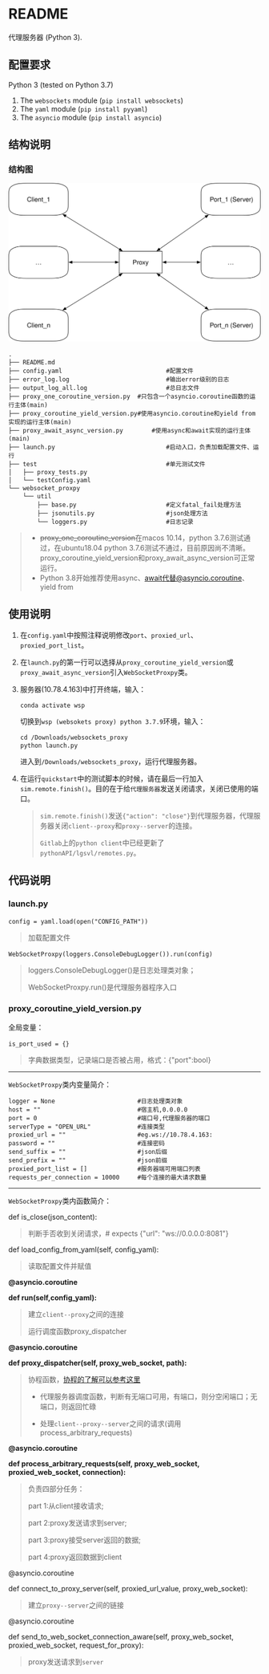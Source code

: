 



# README

代理服务器 (Python 3).

## 配置要求

Python 3 (tested on Python 3.7)

1. The `websockets` module (`pip install websockets`)
2. The `yaml` module (`pip install pyyaml`)
3. The `asyncio` module (`pip install asyncio`)

## 结构说明
### 结构图

![](media/代理服务器示意图.svg)

```shell
.
├── README.md
├── config.yaml             				#配置文件
├── error_log.log          					#输出error级别的日志
├── output_log_all.log      				#总日志文件
├── proxy_one_coroutine_version.py  #只包含一个asyncio.coroutine函数的运行主体(main)
├── proxy_coroutine_yield_version.py#使用asyncio.coroutine和yield from实现的运行主体(main)
├── proxy_await_async_version.py		#使用async和await实现的运行主体(main)
├── launch.py               				#启动入口，负责加载配置文件、运行
├── test                    				#单元测试文件
│   ├── proxy_tests.py      
│   └── testConfig.yaml
└── websocket_proxpy        
    └── util                
        ├── base.py         				#定义fatal_fail处理方法
        ├── jsonutils.py    				#json处理方法
        └── loggers.py      				#日志记录
```

>- ~~proxy_one_coroutine_version~~在macos 10.14，python 3.7.6测试通过，在ubuntu18.04 python 3.7.6测试不通过，目前原因尚不清晰。proxy_coroutine_yield_version和proxy_await_async_version可正常运行。
>- Python 3.8开始推荐使用async、await代替@asyncio.coroutine、yield from

## 使用说明

1. 在`config.yaml`中按照注释说明修改`port`、`proxied_url`、`proxied_port_list`。

2. 在`launch.py`的第一行可以选择从`proxy_coroutine_yield_version`或`proxy_await_async_version`引入`WebSocketProxpy`类。

3. 服务器(10.78.4.163)中打开终端，输入：

   ```shell
   conda activate wsp
   ```

   切换到`wsp (websokets proxy) python 3.7.9`环境，输入：

   ```shell
   cd /Downloads/websockets_proxy
   python launch.py
   ```

   进入到`/Downloads/websockets_proxy`，运行代理服务器。

4. 在运行`quickstart`中的测试脚本的时候，请在最后一行加入`sim.remote.finish()`。目的在于给`代理服务器`发送关闭请求，关闭已使用的端口。

   > `sim.remote.finish()`发送`{"action": "close"}`到代理服务器，代理服务器关闭`client--proxy`和`proxy--server`的连接。
   >
   > `Gitlab`上的`python client`中已经更新了`pythonAPI/lgsvl/remotes.py`。

   

## 代码说明

### launch.py

`config = yaml.load(open("CONFIG_PATH")) `

>加载配置文件

`WebSocketProxpy(loggers.ConsoleDebugLogger()).run(config)`

>loggers.ConsoleDebugLogger()是日志处理类对象；
>
>WebSocketProxpy.run()是代理服务器程序入口

### proxy_coroutine_yield_version.py

全局变量：

`is_port_used = {}`

>字典数据类型，记录端口是否被占用，格式：{"port":bool}


-------

`WebSocketProxpy`类内变量简介：

```
logger = None                       #日志处理类对象
host = ""                           #宿主机,0.0.0.0
port = 0                            #端口号,代理服务器的端口
serverType = "OPEN_URL"             #连接类型
proxied_url = ""                    #eg.ws://10.78.4.163:    
password = ""                       #连接密码
send_suffix = ""                    #json后缀
send_prefix = ""                    #json前缀
proxied_port_list = []              #服务器端可用端口列表
requests_per_connection = 10000     #每个连接的最大请求数量
```

-------

`WebSocketProxpy`类内函数简介：

def is_close(json_content):

> 判断手否收到关闭请求，# expects {"url": "ws://0.0.0.0:8081"}

def load_config_from_yaml(self, config_yaml):

> 读取配置文件并赋值

**@asyncio.coroutine**

**def run(self,config_yaml):**

> 建立`client--proxy`之间的连接 
>
> 运行调度函数proxy_dispatcher

**@asyncio.coroutine**

**def proxy_dispatcher(self, proxy_web_socket, path):**

> 协程函数，[协程的了解可以参考这里](https://pythonav.com/wiki/detail/6/91/)
>
> - 代理服务器调度函数，判断有无端口可用，有端口，则分空闲端口；无端口，则返回忙碌
>
> - 处理`client--proxy--server`之间的请求(调用process_arbitrary_requests)

**@asyncio.coroutine**

**def process_arbitrary_requests(self, proxy_web_socket, proxied_web_socket, connection):**

> 负责四部分任务：
>
> part 1:从client接收请求;
>
> part 2:proxy发送请求到server;
>
> part 3:proxy接受server返回的数据;
>
> part 4:proxy返回数据到client

@asyncio.coroutine

def connect_to_proxy_server(self, proxied_url_value, proxy_web_socket):

> 建立`proxy--server`之间的链接

@asyncio.coroutine

def send_to_web_socket_connection_aware(self, proxy_web_socket, proxied_web_socket, request_for_proxy):

> proxy发送请求到`server`

